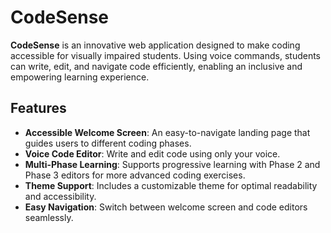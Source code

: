 # CodeSense

**CodeSense** is an innovative web application designed to make coding accessible for visually impaired students. Using voice commands, students can write, edit, and navigate code efficiently, enabling an inclusive and empowering learning experience.  

## Features

- **Accessible Welcome Screen**: An easy-to-navigate landing page that guides users to different coding phases.  
- **Voice Code Editor**: Write and edit code using only your voice.  
- **Multi-Phase Learning**: Supports progressive learning with Phase 2 and Phase 3 editors for more advanced coding exercises.  
- **Theme Support**: Includes a customizable theme for optimal readability and accessibility.  
- **Easy Navigation**: Switch between welcome screen and code editors seamlessly.  


